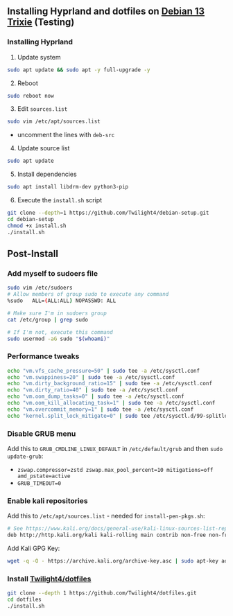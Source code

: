 ## Installing Hyprland and dotfiles on [Debian 13 Trixie](https://www.debian.org/devel/debian-installer/) (Testing)
### Installing Hyprland
1. Update system
```bash
sudo apt update && sudo apt -y full-upgrade -y
```
2. Reboot
```bash
sudo reboot now
```
3. Edit `sources.list`
```bash
sudo vim /etc/apt/sources.list
```
- uncomment the lines with `deb-src`
4. Update source list
```bash
sudo apt update
```
5. Install dependencies
```bash
sudo apt install libdrm-dev python3-pip
```
6. Execute the `install.sh` script
```bash
git clone --depth=1 https://github.com/Twilight4/debian-setup.git
cd debian-setup
chmod +x install.sh
./install.sh
```

## Post-Install
### Add myself to sudoers file
```bash
sudo vim /etc/sudoers
# Allow members of group sudo to execute any command
%sudo   ALL=(ALL:ALL) NOPASSWD: ALL

# Make sure I'm in sudoers group
cat /etc/group | grep sudo

# If I'm not, execute this command
sudo usermod -aG sudo "$(whoami)"
```

### Performance tweaks
```bash
echo "vm.vfs_cache_pressure=50" | sudo tee -a /etc/sysctl.conf
echo "vm.swappiness=20" | sudo tee -a /etc/sysctl.conf
echo "vm.dirty_background_ratio=15" | sudo tee -a /etc/sysctl.conf
echo "vm.dirty_ratio=40" | sudo tee -a /etc/sysctl.conf
echo "vm.oom_dump_tasks=0" | sudo tee -a /etc/sysctl.conf
echo "vm.oom_kill_allocating_task=1" | sudo tee -a /etc/sysctl.conf
echo "vm.overcommit_memory=1" | sudo tee -a /etc/sysctl.conf
echo "kernel.split_lock_mitigate=0" | sudo tee /etc/sysctl.d/99-splitlock.conf
```

### Disable GRUB menu
Add this to `GRUB_CMDLINE_LINUX_DEFAULT` in `/etc/default/grub` and then `sudo update-grub`:
- `zswap.compressor=zstd zswap.max_pool_percent=10 mitigations=off amd_pstate=active`
- `GRUB_TIMEOUT=0`

### Enable kali repositories
Add this to `/etc/apt/sources.list` - needed for `install-pen-pkgs.sh`:
```bash
# See https://www.kali.org/docs/general-use/kali-linux-sources-list-repositories/
deb http://http.kali.org/kali kali-rolling main contrib non-free non-free-firmware
```
Add Kali GPG Key:
```bash
wget -q -O - https://archive.kali.org/archive-key.asc | sudo apt-key add -
```

### Install [Twilight4/dotfiles](https://github.com/Twilight4/dotfiles)
```bash
git clone --depth 1 https://github.com/Twilight4/dotfiles.git
cd dotfiles
./install.sh
```
